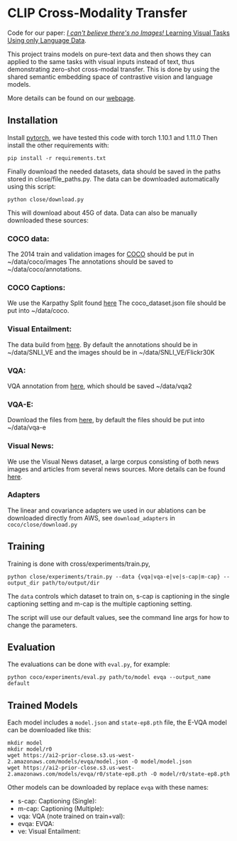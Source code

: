# CLIP Cross-Modality Transfer
Code for our paper: [*I can't believe there's no Images!* Learning Visual Tasks Using only Language Data](https://arxiv.org/abs/2211.09778).

This project trains models on pure-text data and then shows they can applied to the same tasks
with visual inputs instead of text, thus demonstrating zero-shot cross-modal transfer.
This is done by using the shared semantic embedding space of contrastive vision and language models.

More details can be found on our [webpage](https://prior.allenai.org/projects/close).

## Installation
Install [pytorch](https://pytorch.org/), we have tested this code with torch 1.10.1 and 1.11.0
Then install the other requirements with:

```
pip install -r requirements.txt
```

Finally download the needed datasets, data should be saved in the paths stored in close/file_paths.py.
The data can be downloaded automatically using this script:

```
python close/download.py
```

This will download about 45G of data. Data can also be manually downloaded these sources:

### COCO data:
The 2014 train and validation images for [COCO](https://cocodataset.org/#download) should be put in ~/data/coco/images
The annotations should be saved to ~/data/coco/annotations.

### COCO Captions:
We use the Karpathy Split found [here](http://cs.stanford.edu/people/karpathy/deepimagesent/caption_datasets.zip)
The coco_dataset.json file should be put into ~/data/coco.

### Visual Entailment:
The data build from [here](https://github.com/necla-ml/SNLI-VE).
By default the annotations should be in ~/data/SNLI_VE 
and the images should be in ~/data/SNLI_VE/Flickr30K

### VQA:
VQA annotation from [here](https://visualqa.org/download.html), which should be saved ~/data/vqa2

### VQA-E:
Download the files from [here](https://github.com/liqing-ustc/VQA-E),
by default the files should be put into ~/data/vqa-e

### Visual News:
We use the Visual News dataset, a large corpus consisting of both news images and articles from several news sources. More details can be found [here](https://github.com/FuxiaoLiu/VisualNews-Repository).

### Adapters 
The linear and covariance adapters we used in our ablations can be downloaded directly from
AWS, see `download_adapters` in `coco/close/download.py` 


## Training
Training is done with cross/experiments/train.py,

``
python close/experiments/train.py --data {vqa|vqa-e|ve|s-cap|m-cap} --output_dir path/to/output/dir
``

The `data` controls which dataset to train on, s-cap is captioning in the single captioning
setting and m-cap is the multiple captioning setting.

The script will use our default values, see the command line args for how to change the 
parameters.  

## Evaluation
The evaluations can be done with `eval.py`, for example:

```
python coco/experiments/eval.py path/to/model evqa --output_name default 
```

## Trained Models
Each model includes a `model.json` and `state-ep8.pth` file, the E-VQA model can be downloaded like this:

```
mkdir model
mkdir model/r0
wget https://ai2-prior-close.s3.us-west-2.amazonaws.com/models/evqa/model.json -O model/model.json
wget https://ai2-prior-close.s3.us-west-2.amazonaws.com/models/evqa/r0/state-ep8.pth -O model/r0/state-ep8.pth
```

Other models can be downloaded by replace `evqa` with these names:

- s-cap: Captioning (Single): 
- m-cap: Captioning (Multiple): 
- vqa: VQA (note trained on train+val):
- evqa: EVQA:
- ve: Visual Entailment:

